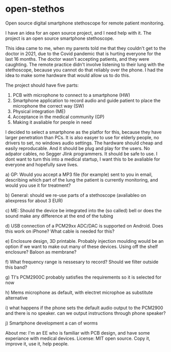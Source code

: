 # open-stethos
Open source digital smartphone stethoscope for remote patient monitoring.

I have an idea for an open source project, and I need help with it.
The project is an open source smartphone stethoscope.

This idea came to me, when my parents told me that they couldn't get to the doctor in 2021, due to the Covid pandemic that is hurting everyone for the last 16 months.
The doctor wasn't accepting patients, and they were caughting. The remote practice didn't involve listening to their lung with the stethoscope, because you cannot do that reliably over the phone.
I had the idea to make some hardware that would allow us to do this.

The project should have five parts:
1) PCB with microphone to connect to a smartphone (HW)
2) Smartphone application to record audio and guide patient to place the microphone the correct way (SW)
3) Physical integration (ME)
4) Acceptance in the medical community (GP)
5) Making it avaliable for people in need

I decided to select a smartphone as the platfor for this, because they have larger penetration than PCs.
It is also easyer to use for elderly people, no drivers to set, no windows audio settings.
The hardware should cheap and easily reproducable. And it should be plug and play for the users. No adpator cables, no Segger Jlink programmers.
It should be safe to use.
I dont want to turn this into a medical startup, I want this to be avaliable for everyone and hopefully save lives.

a) GP: Would you accept a MP3 file (for example) sent to you in email, describing which part of the lung the patient is currently monitoring, and would you use it for treatment?

b) General: should we re-use parts of a stethoscope (avaliableo on aliexpress for about 3 EUR)

c) ME: Should the device be integrated into the (so called) bell or does the sound make any difference at the end of the tubing

d) USB connection of a PCM29xx ADC/DAC is supported on Android. Does this work on iPhone? What cable is needed for this? 

e) Enclosure design, 3D printable. 
   Probably injection moulding would be an option if we want to make out many of these devices. 
   Using off the shelf enclosure? 
   Baloon as membrane?
   
f) What frequency range is nessesary to record? Should we filter outside this band?

g) TI's PCM2900C probably satisfies the requirements so it is selected for now

h) Mems microphone as default, with electret microphoe as substitute alternative

i) what happens if the phone sets the default audio output to the PCM2900 and there is no speaker. can we output instructions through phone speaker?

j) Smartphone development a can of worms


About me: I'm an EE who is familiar with PCB design, and have some experiance with medical devices.
License: MIT open source. Copy it, improve it, use it, help people.